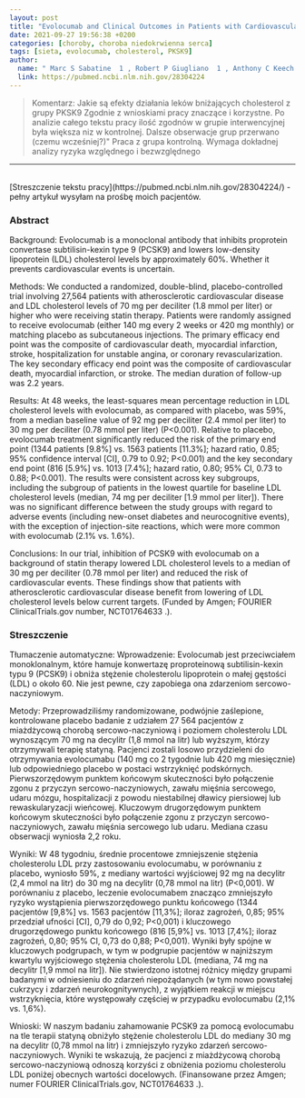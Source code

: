 ```yaml
---
layout: post
title: "Evolocumab and Clinical Outcomes in Patients with Cardiovascular Disease"
date: 2021-09-27 19:56:38 +0200
categories: [choroby, choroba niedokrwienna serca]
tags: [sieta, evolocumab, cholesterol, PKSK9]
author:
  name: " Marc S Sabatine  1 , Robert P Giugliano  1 , Anthony C Keech  1 , Narimon Honarpour  1 , Stephen D Wiviott  1 , Sabina A Murphy  1 , Julia F Kuder  1 , Huei Wang  1 , Thomas Liu  1 , Scott M Wasserman  1 , Peter S Sever  1 , Terje R Pedersen  1 , "
  link: https://pubmed.ncbi.nlm.nih.gov/28304224
---
```

> Komentarz: Jakie są efekty działania leków bniżających cholesterol z grupy PKSK9 
> Zgodnie z wnioskiami pracy znaczące i korzystne. Po analizie całego tekstu pracy ilość zgodnów w grupie interwencyjnej była większa niz w kontrolnej. Dalsze obserwacje grup przerwano (czemu wcześniej?)"
> Praca z grupa kontrolną. Wymaga dokładnej analizy ryzyka względnego i bezwzględnego

<hr>
<br>
[Streszczenie tekstu pracy](https://pubmed.ncbi.nlm.nih.gov/28304224/) - pełny artykuł wysyłam na prośbę moich pacjentów.

### Abstract

Background: Evolocumab is a monoclonal antibody that inhibits proprotein convertase subtilisin-kexin type 9 (PCSK9) and lowers low-density lipoprotein (LDL) cholesterol levels by approximately 60%. Whether it prevents cardiovascular events is uncertain.

Methods: We conducted a randomized, double-blind, placebo-controlled trial involving 27,564 patients with atherosclerotic cardiovascular disease and LDL cholesterol levels of 70 mg per deciliter (1.8 mmol per liter) or higher who were receiving statin therapy. Patients were randomly assigned to receive evolocumab (either 140 mg every 2 weeks or 420 mg monthly) or matching placebo as subcutaneous injections. The primary efficacy end point was the composite of cardiovascular death, myocardial infarction, stroke, hospitalization for unstable angina, or coronary revascularization. The key secondary efficacy end point was the composite of cardiovascular death, myocardial infarction, or stroke. The median duration of follow-up was 2.2 years.

Results: At 48 weeks, the least-squares mean percentage reduction in LDL cholesterol levels with evolocumab, as compared with placebo, was 59%, from a median baseline value of 92 mg per deciliter (2.4 mmol per liter) to 30 mg per deciliter (0.78 mmol per liter) (P<0.001). Relative to placebo, evolocumab treatment significantly reduced the risk of the primary end point (1344 patients [9.8%] vs. 1563 patients [11.3%]; hazard ratio, 0.85; 95% confidence interval [CI], 0.79 to 0.92; P<0.001) and the key secondary end point (816 [5.9%] vs. 1013 [7.4%]; hazard ratio, 0.80; 95% CI, 0.73 to 0.88; P<0.001). The results were consistent across key subgroups, including the subgroup of patients in the lowest quartile for baseline LDL cholesterol levels (median, 74 mg per deciliter [1.9 mmol per liter]). There was no significant difference between the study groups with regard to adverse events (including new-onset diabetes and neurocognitive events), with the exception of injection-site reactions, which were more common with evolocumab (2.1% vs. 1.6%).

Conclusions: In our trial, inhibition of PCSK9 with evolocumab on a background of statin therapy lowered LDL cholesterol levels to a median of 30 mg per deciliter (0.78 mmol per liter) and reduced the risk of cardiovascular events. These findings show that patients with atherosclerotic cardiovascular disease benefit from lowering of LDL cholesterol levels below current targets. (Funded by Amgen; FOURIER ClinicalTrials.gov number, NCT01764633 .).

### Streszczenie
Tłumaczenie automatyczne:
Wprowadzenie: Evolocumab jest przeciwciałem monoklonalnym, które hamuje konwertazę proproteinową subtilisin-kexin typu 9 (PCSK9) i obniża stężenie cholesterolu lipoprotein o małej gęstości (LDL) o około 60. Nie jest pewne, czy zapobiega ona zdarzeniom sercowo-naczyniowym.

Metody: Przeprowadziliśmy randomizowane, podwójnie zaślepione, kontrolowane placebo badanie z udziałem 27 564 pacjentów z miażdżycową chorobą sercowo-naczyniową i poziomem cholesterolu LDL wynoszącym 70 mg na decylitr (1,8 mmol na litr) lub wyższym, którzy otrzymywali terapię statyną. Pacjenci zostali losowo przydzieleni do otrzymywania evolocumabu (140 mg co 2 tygodnie lub 420 mg miesięcznie) lub odpowiedniego placebo w postaci wstrzyknięć podskórnych. Pierwszorzędowym punktem końcowym skuteczności było połączenie zgonu z przyczyn sercowo-naczyniowych, zawału mięśnia sercowego, udaru mózgu, hospitalizacji z powodu niestabilnej dławicy piersiowej lub rewaskularyzacji wieńcowej. Kluczowym drugorzędowym punktem końcowym skuteczności było połączenie zgonu z przyczyn sercowo-naczyniowych, zawału mięśnia sercowego lub udaru. Mediana czasu obserwacji wyniosła 2,2 roku.

Wyniki: W 48 tygodniu, średnie procentowe zmniejszenie stężenia cholesterolu LDL przy zastosowaniu evolocumabu, w porównaniu z placebo, wyniosło 59%, z mediany wartości wyjściowej 92 mg na decylitr (2,4 mmol na litr) do 30 mg na decylitr (0,78 mmol na litr) (P<0,001). W porównaniu z placebo, leczenie evolocumabem znacząco zmniejszyło ryzyko wystąpienia pierwszorzędowego punktu końcowego (1344 pacjentów [9,8%] vs. 1563 pacjentów [11,3%]; iloraz zagrożeń, 0,85; 95% przedział ufności [CI], 0,79 do 0,92; P<0,001) i kluczowego drugorzędowego punktu końcowego (816 [5,9%] vs. 1013 [7,4%]; iloraz zagrożeń, 0,80; 95% CI, 0,73 do 0,88; P<0,001). Wyniki były spójne w kluczowych podgrupach, w tym w podgrupie pacjentów w najniższym kwartylu wyjściowego stężenia cholesterolu LDL (mediana, 74 mg na decylitr [1,9 mmol na litr]). Nie stwierdzono istotnej różnicy między grupami badanymi w odniesieniu do zdarzeń niepożądanych (w tym nowo powstałej cukrzycy i zdarzeń neurokognitywnych), z wyjątkiem reakcji w miejscu wstrzyknięcia, które występowały częściej w przypadku evolocumabu (2,1% vs. 1,6%).

Wnioski: W naszym badaniu zahamowanie PCSK9 za pomocą evolocumabu na tle terapii statyną obniżyło stężenie cholesterolu LDL do mediany 30 mg na decylitr (0,78 mmol na litr) i zmniejszyło ryzyko zdarzeń sercowo-naczyniowych. Wyniki te wskazują, że pacjenci z miażdżycową chorobą sercowo-naczyniową odnoszą korzyści z obniżenia poziomu cholesterolu LDL poniżej obecnych wartości docelowych. (Finansowane przez Amgen; numer FOURIER ClinicalTrials.gov, NCT01764633 .). 
